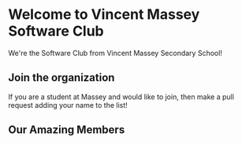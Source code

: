 # Welcome to Vincent Massey Software Club

We're the Software Club from Vincent Massey Secondary School!

## Join the organization
If you are a student at Massey and would like to join, then make a pull request adding your name to the list!

## Our Amazing Members

